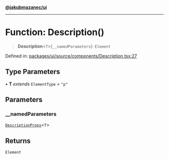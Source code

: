 [**@jakubmazanec/ui**](../README.md)

---

# Function: Description()

> **Description**\<`T`\>(`__namedParameters`): `Element`

Defined in:
[packages/ui/source/components/Description.tsx:27](https://github.com/jakubmazanec/tools/blob/dcfb3b06be051bf99e23e7e35174b07af0f0fddd/packages/ui/source/components/Description.tsx#L27)

## Type Parameters

• **T** _extends_ `ElementType` = `"p"`

## Parameters

### \_\_namedParameters

[`DescriptionProps`](../type-aliases/DescriptionProps.md)\<`T`\>

## Returns

`Element`
